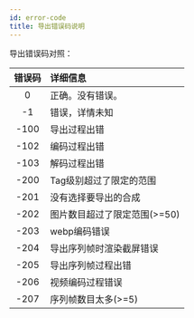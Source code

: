 ```yaml
---
id: error-code
title: 导出错误码说明
---
```



导出错误码对照：

| 错误码 | 详细信息 |
| :------: | :------ |
| 0 | 正确。没有错误。|
| -1 | 错误，详情未知 |
| -100 | 导出过程出错 |
| -102 | 编码过程出错 |
| -103 | 解码过程出错 |
| -200 | Tag级别超过了限定的范围 |
| -201 | 没有选择要导出的合成 |
| -202 | 图片数目超过了限定范围(>=50) |
| -203 | webp编码错误 |
| -204 | 导出序列帧时渲染截屏错误 |
| -205 | 导出序列帧过程出错 |
| -206 | 视频编码过程错误 |
| -207 | 序列帧数目太多(>=5)|

